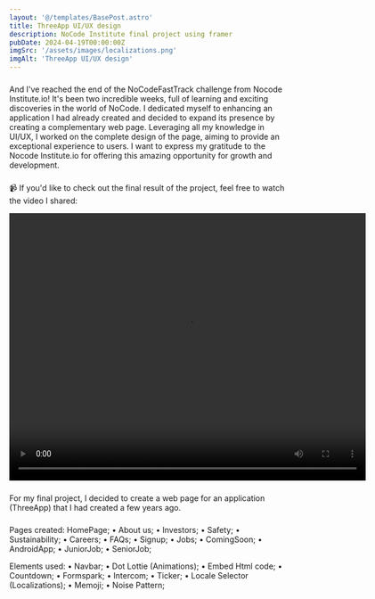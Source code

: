 ```yaml
---
layout: '@/templates/BasePost.astro'
title: ThreeApp UI/UX design 
description: NoCode Institute final project using framer
pubDate: 2024-04-19T00:00:00Z
imgSrc: '/assets/images/localizations.png'
imgAlt: 'ThreeApp UI/UX design'
---
```


###
And I've reached the end of the NoCodeFastTrack challenge from Nocode Institute.io! It's been two incredible weeks, full of learning and exciting discoveries in the world of NoCode. 
I dedicated myself to enhancing an application I had already created and decided to expand its presence by creating a complementary web page. 
Leveraging all my knowledge in UI/UX, I worked on the complete design of the page, aiming to provide an exceptional experience to users. 
I want to express my gratitude to the Nocode Institute.io for offering this amazing opportunity for growth and development. 
###
📹 If you'd like to check out the final result of the project, feel free to watch the video I shared:

<video width="640" height="480" controls>
  <source src="/assets/images/ThreeApp.mp4" type="video/mp4">
</video>

###
For my final project, I decided to create a web page for an application (ThreeApp) that I had created a few years ago.

###
Pages created:
HomePage;
• About us;
• Investors;
• Safety;
• Sustainability;
• Careers;
• FAQs;
• Signup;
• Jobs;
• ComingSoon;
• AndroidApp;
• JuniorJob;
• SeniorJob;

Elements used:
• Navbar;
• Dot Lottie (Animations);
• Embed Html code;
• Countdown;
• Formspark;
• Intercom;
• Ticker;
• Locale Selector (Localizations);
• Memoji;
• Noise Pattern;


